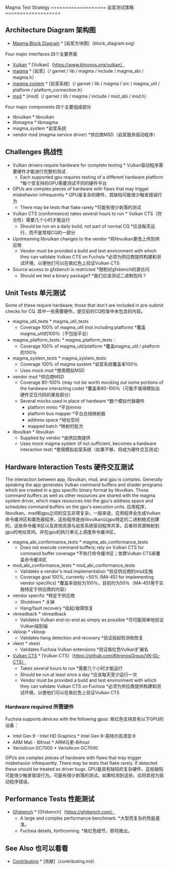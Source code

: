 Magma Test Strategy =================== 岩浆测试策略===================

 
## Architecture Diagram  架构图 

 
* [Magma Block Diagram](block_diagram.svg)  * [岩浆方块图]（block_diagram.svg）

Four major interfaces  四个主要界面

 
* [Vulkan](https://www.khronos.org/vulkan)  * [Vulkan]（https://www.khronos.org/vulkan）
* [magma](/garnet/lib/magma/include/magma_abi/magma.h)  * [岩浆]（/ garnet / lib / magma / include / magma_abi / magma.h）
* [magma system](/garnet/lib/magma/src/magma_util/platform/platform_connection.h)  * [岩浆系统]（/ garnet / lib / magma / src / magma_util / platform / platform_connection.h）
* [msd](/garnet/lib/magma/include/msd_abi/msd.h)  * [msd]（/ garnet / lib / magma / include / msd_abi / msd.h）

Four major components  四个主要组成部分

 
* libvulkan  * libvulkan
* libmagma  * libmagma
* magma_system  *岩浆系统
* vendor msd (magma service driver)  *供应商MSD（岩浆服务驱动程序）

 
## Challenges  挑战性 

 
* Vulkan drivers require hardware for complete testing  * Vulkan驱动程序需要硬件才能进行完整的测试
    * Each supported gpu requires testing of a different hardware platform  *每个受支持的GPU需要测试不同的硬件平台
* GPUs are complex pieces of hardware with flaws that may trigger misbehavior infrequently  * GPU是复杂的硬件，其缺陷可能很少触发错误行为
    * There may be tests that flake rarely  *可能有很少剥落的测试
* Vulkan CTS (conformance) takes several hours to run  * Vulkan CTS（符合性）需要几个小时才能运行
    * Should be run on a daily build, not part of normal CQ  *应该每天运行，而不是常规CQ的一部分
* Upstreaming libvulkan changes to the vendor  *将libvulkan更改上传到供应商
    * Vendor must be provided a build and test environment with which they can validate Vulkan CTS on Fuchsia  *必须为供应商提供构建和测试环境，以便他们可以在紫红色上验证Vulkan CTS
* Source access to gfxbench is restricted  *限制对gfxbench的源访问
    * Should we test a binary package?  *我们应该测试二进制包吗？

 
## Unit Tests  单元测试 

Some of these require hardware; those that don't are included in pre-submit checks for CQ.  其中一些需要硬件。提交前的CQ检查中未包含的内容。

 
* magma_util_tests  * magma_util_tests
    * Coverage 100% of magma_util (not including platform)  *覆盖magma_util的100％（不包括平台）
* magma_platform_tests:  * magma_platform_tests：
    * Coverage 100% of magma_util/platform  *覆盖magma_util / platform的100％
* magma_system_tests  * magma_system_tests
    * Coverage 100% of magma system  *岩浆系统覆盖率100％
    * Uses mock msd  *使用模拟MSD
* vendor msd  *供应商MSD
    * Coverage 80-100% (may not be worth mocking out some portions of the hardware interacting code)  *覆盖率80-100％（可能不值得模拟出硬件交互代码的某些部分）
    * Several mocks used in place of hardware  *数个模拟代替硬件
        * platform mmio  *平台mmio
        * platform bus mapper  *平台总线映射器
        * address space  *地址空间
        * mapped batch  *映射的批次
* libvulkan  * libvulkan
    * Supplied by vendor  *由供应商提供
    * Uses mock magma system (if not sufficient, becomes a hardware interaction test)  *使用模拟岩浆系统（如果不够，将成为硬件交互测试）

 
## Hardware Interaction Tests  硬件交互测试 

The interaction between app, libvulkan, msd, and gpu is complex.  Generally speaking the app generates Vulkan command buffers and shader programs which are created in a gpu specific binary format by libvulkan. Those command buffers as well as other resources are shared with the magma system driver, which maps resources into the gpu's address space and schedules command buffers on the gpu's execution units. 应用程序，libvulkan，msd和gpu之间的交互非常复杂。一般来说，应用程序会生成Vulkan命令缓冲区和着色器程序，这些程序是由libvulkan以gpu特定的二进制格式创建的。这些命令缓冲区以及其他资源与岩浆系统驱动程序共享，后者将资源映射到gpu的地址空间，并在gpu的执行单元上调度命令缓冲区。

 
* magma_abi_conformance_tests  * magma_abi_conformance_tests
    * Does not execute command buffers; rely on Vulkan CTS for command buffer coverage  *不执行命令缓冲区；依靠Vulkan CTS来覆盖命令缓冲区
* msd_abi_conformance_tests  * msd_abi_conformance_tests
    * Validates a vendor's msd implementation  *验证供应商的msd实施
    * Coverage goal 100%, currently ~50% (MA-451 for implementing vendor specifics)  *覆盖率目标为100％，目前约为50％（MA-451用于实施特定于供应商的内容）
* vendor specific  *特定于供应商
    * Shutdown  * 关掉
    * Hang/fault recovery  *挂起/故障恢复
* vkreadback  * vkreadback
    * Validates Vulkan end-to-end as simply as possible  *尽可能简单地验证Vulkan端到端
* vkloop  * vkloop
    * Validates hang detection and recovery  *验证挂起检测和恢复
* vkext  * vkext
    * Validates Fuchsia Vulkan extensions  *验证紫红色Vulkan扩展名
* [Vulkan CTS](https://github.com/KhronosGroup/VK-GL-CTS)  * [Vulkan CTS]（https://github.com/KhronosGroup/VK-GL-CTS）
    * Takes several hours to run  *需要几个小时才能运行
    * Should be run at least once a day  *应该每天至少运行一次
    * Vendor must be provided a build and test environment with which they can validate Vulkan CTS on Fuchsia  *必须为供应商提供构建和测试环境，以便他们可以在紫红色上验证Vulkan CTS

 
### Hardware required  所需硬件 

Fuchsia supports devices with the following gpus:  紫红色支持具有以下GPU的设备：

 
* Intel Gen 9 - Intel HD Graphics  * Intel Gen 9-英特尔高清显卡
* ARM Mali - Bifrost  * ARM马里-Bifrost
* Verisilicon GC7000  * Verisilicon GC7000

GPUs are complex pieces of hardware with flaws that may trigger misbehavior infrequently. There may be tests that flake rarely.  If detected these should be treated as driver bugs.  GPU是具有缺陷的复杂硬件，这些缺陷可能很少触发错误行为。可能有很少剥落的测试。如果检测到这些，应将其视为驱动程序错误。

 
## Performance Tests  性能测试 

 
* [Gfxbench](https://gfxbench.com)  * [Gfxbench]（https://gfxbench.com）
    * A large and complex performance benchmark.  *大型而复杂的性能基准。
    * Fuchsia details, forthcoming.  *紫红色细节，即将推出。

 
## See Also  也可以看看 
* [Contributing](contributing.md)  * [贡献]（contributing.md）


